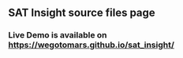 ## SAT Insight source files page
### Live Demo is available on https://wegotomars.github.io/sat_insight/
